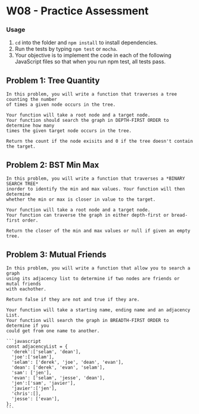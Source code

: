 
# W08 - Practice Assessment

### Usage

  1. `cd` into the folder and `npm install` to install dependencies.
  2. Run the tests by typing `npm test` or `mocha`.
  3. Your objective is to implement the code in each of the following JavaScript files so that when you run npm test, all tests pass.

## Problem 1: Tree Quantity

    In this problem, you will write a function that traverses a tree counting the number
    of times a given node occurs in the tree.

    Your function will take a root node and a target node.
    Your function should search the graph in DEPTH-FIRST ORDER to determine how many
    times the given target node occurs in the tree.

    Return the count if the node exisits and 0 if the tree doesn't contain the target.

## Problem 2: BST Min Max

    In this problem, you will write a function that traverses a *BINARY SEARCH TREE*
    inorder to identify the min and max values. Your function will then determine
    whether the min or max is closer in value to the target.

    Your function will take a root node and a target node.
    Your function can traverse the graph in either depth-first or bread-first order.

    Return the closer of the min and max values or null if given an empty tree.

## Problem 3:  Mutual Friends

    In this problem, you will write a function that allow you to search a graph
    using its adjacency list to determine if two nodes are friends or mutal friends
    with eachother.

    Return false if they are not and true if they are.

    Your function will take a starting name, ending name and an adjacency List.
    Your function will search the graph in BREADTH-FIRST ORDER to determine if you
    could get from one name to another.

    ```javascript
    const adjacencyList = {
      'derek':['selam', 'dean'],
      'joe':['selam'],
      'selam': ['derek', 'joe', 'dean', 'evan'],
      'dean': ['derek', 'evan', 'selam'],
      'sam': ['jen'],
      'evan': ['selam', 'jesse', 'dean'],
      'jen':['sam', 'javier'],
      'javier':['jen'],
      'chris':[],
      'jesse': ['evan'],
    };
    ```
